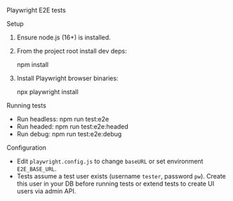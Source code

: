 Playwright E2E tests

Setup

1. Ensure node.js (16+) is installed.
2. From the project root install dev deps:

   npm install

3. Install Playwright browser binaries:

   npx playwright install

Running tests

- Run headless: npm run test:e2e
- Run headed: npm run test:e2e:headed
- Run debug: npm run test:e2e:debug

Configuration

- Edit `playwright.config.js` to change `baseURL` or set environment `E2E_BASE_URL`.
- Tests assume a test user exists (username `tester`, password `pw`). Create this user in your DB before running tests or extend tests to create UI users via admin API.

